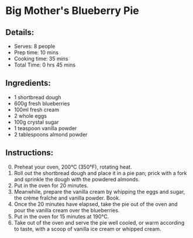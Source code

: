 # Big Mother's Blueberry Pie

## Details:
* Serves: 8 people
* Prep time: 10 mins
* Cooking time: 35 mins
* Total Time: 0 hrs 45 mins

## Ingredients:
* 1 shortbread dough
* 600g fresh blueberries
* 100ml fresh cream
* 2 whole eggs
* 100g crystal sugar
* 1 teaspoon vanilla powder
* 2 tablespoons almond powder

## Instructions:
0. Preheat your oven, 200°C (350°F), rotating heat.
1. Roll out the shortbread dough and place it in a pie pan; prick with a fork and sprinkle the dough with the powdered almonds.
2. Put in the oven for 20 minutes.
3. Meanwhile, prepare the vanilla cream by whipping the eggs and sugar, the crème fraîche and vanilla powder. Book.
4. Once the 20 minutes have elapsed, take the pie out of the oven and pour the vanilla cream over the blueberries.
5. Put in the oven for 15 minutes at 190°C.
6. Take out of the oven and serve the pie well cooled, or warm according to taste, with a scoop of vanilla ice cream or whipped cream.
